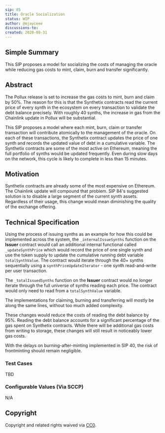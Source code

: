 ```yaml
---
sip: 85
title: Oracle Socialization
status: WIP
author: @mjayceee
discussions-to: 
created: 2020-08-31
---
```


## Simple Summary

This SIP proposes a model for socializing the costs of managing the oracle while reducing gas costs to mint, claim, burn and transfer significantly. 

## Abstract

The Pollux release is set to increase the gas costs to mint, burn and claim by 50%. The reason for this is that the Synthetix contracts read the current price of every synth in the ecosystem on every transaction to validate the debt balance precisely. With roughly 40 synths, the increase in gas from the Chainlink update in Pollux will be substantial. 

This SIP proposes a model where each mint, burn, claim or transfer transaction will contribute atomically to the management of the oracle. On each of these transactions, the Synthetix contract updates the price of one synth and records the updated value of debt in a cumulative variable. The Synthetix contracts are some of the most active on Ethereum, meaning the full portfolio of synths would be updated frequently. Even during slow days on the network, this cycle is likely to complete in less than 15 minutes.

## Motivation
Synthetix contracts are already some of the most expensive on Ethereum. The Chainlink update will compound that problem. SIP 84's suggested solution is to disable a large segment of the current synth assets. Regardless of their usage, this change would mean diminishing the quality of the exchange offering. 

## Technical Specification

Using the process of issuing synths as an example for how this could be implemented across the system, the `_internalIssueSynths` function on the **Issuer** contract would call an additional internal functional called `_updateSynthPrice` which would record the price of one single synth and use the token supply to update the cumulative running debt variable `totalSynthValue`. The contract would iterate through the 40+ synths sequentially using a `synthPriceUpdateIterator` - one synth read-and-write per user transaction. 

The `_totalIssuedSynths` function on the **Issuer** contract would no longer iterate through the full universe of synths reading each price. The contract would only need to read from a `totalSynthValue` variable. 

The implementations for claiming, burning and transferring will mostly be along the same lines, without too much added complexity.

These changes would reduce the costs of reading the debt balance by 95%. Reading the debt balance accounts for a significant percentage of the gas spent on Synthetix contracts. While there will be additional gas costs from writing to storage, these changes will still result in noticeably lower gas costs.

With the delays on burning-after-minting implemented in SIP 40, the risk of frontminting should remain negligible.


### Test Cases

<!--Test cases for an implementation are mandatory for SIPs but can be included with the implementation..-->

TBD

### Configurable Values (Via SCCP)

<!--Please list all values configurable via SCCP under this implementation.-->

N/A

## Copyright

Copyright and related rights waived via [CC0](https://creativecommons.org/publicdomain/zero/1.0/).